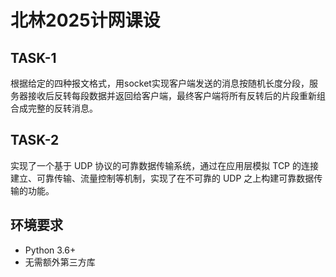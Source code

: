 # 北林2025计网课设

## TASK-1
根据给定的四种报文格式，用socket实现客户端发送的消息按随机长度分段，服务器接收后反转每段数据并返回给客户端，最终客户端将所有反转后的片段重新组合成完整的反转消息。

## TASK-2
实现了一个基于 UDP 协议的可靠数据传输系统，通过在应用层模拟 TCP 的连接建立、可靠传输、流量控制等机制，实现了在不可靠的 UDP 之上构建可靠数据传输的功能。

## 环境要求
- Python 3.6+
- 无需额外第三方库
